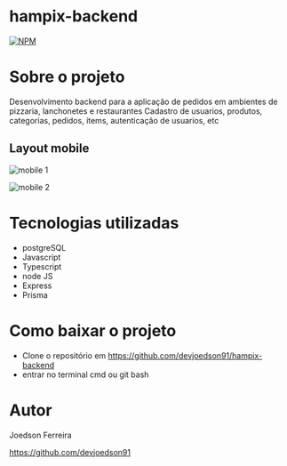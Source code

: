 # hampix-backend
[![NPM](https://img.shields.io/npm/l/react)](https://github.com/devsuperior/sds1-wmazoni/blob/master/LICENSE) 

# Sobre o projeto

  Desenvolvimento backend para a aplicação de pedidos em ambientes de pizzaria, lanchonetes e restaurantes
  Cadastro de usuarios, produtos, categorias, pedidos, items, autenticação de usuarios, etc

## Layout mobile
![mobile 1](https://github.com/devjoedson91/React-prime/tree/main/assets/layout01.jpeg)

![mobile 2](https://github.com/devjoedson91/React-prime/tree/main/assets/layout02.jpeg)

# Tecnologias utilizadas

- postgreSQL
- Javascript
- Typescript
- node JS
- Express
- Prisma

# Como baixar o projeto

- Clone o repositório em https://github.com/devjoedson91/hampix-backend
- entrar no terminal cmd ou git bash

# Autor

Joedson Ferreira

https://github.com/devjoedson91
 

